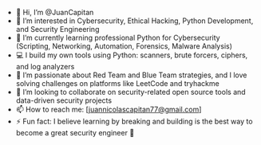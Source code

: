 - 👋 Hi, I’m @JuanCapitan  
- 👀 I’m interested in Cybersecurity, Ethical Hacking, Python Development, and Security Engineering 
- 🌱 I’m currently learning professional Python for Cybersecurity (Scripting, Networking, Automation, Forensics, Malware Analysis)  
- 💻 I build my own tools using Python: scanners, brute forcers, ciphers, and log analyzers  
- 🔐 I’m passionate about Red Team and Blue Team strategies, and I love solving challenges on platforms like LeetCode and tryhackme
- 🤝 I’m looking to collaborate on security-related open source tools and data-driven security projects  
- 📫 How to reach me: [juannicolascapitan77@gmail.com]  
- ⚡ Fun fact: I believe learning by breaking and building is the best way to become a great security engineer 🚀  

<!---
JuanCapitan/JuanCapitan is a ✨ special ✨ repository because its `README.md` (this file) appears on your GitHub profile.
You can click the Preview link to take a look at your changes.
--->
